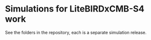 Simulations for LiteBIRDxCMB-S4 work
====================================

See the folders in the repository, each is a separate simulation release.
